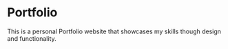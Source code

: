 # Portfolio
 
This is a personal Portfolio website that showcases my skills though design and functionality.